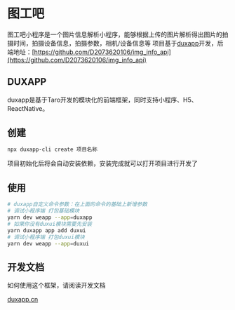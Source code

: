 # 图工吧
图工吧小程序是一个图片信息解析小程序，能够根据上传的图片解析得出图片的拍摄时间，拍摄设备信息，拍摄参数，相机/设备信息等
项目基于[duxapp](http://duxapp.cn)开发，后端地址：[https://github.com/D2073620106/img_info_api](https://github.com/D2073620106/img_info_api)


## DUXAPP
duxapp是基于Taro开发的模块化的前端框架，同时支持小程序、H5、ReactNative。

## 创建

```bash
npx duxapp-cli create 项目名称
```

项目初始化后将会自动安装依赖，安装完成就可以打开项目进行开发了

## 使用

```bash
# duxapp自定义命令参数：在上面的命令的基础上新增参数
# 调试小程序端 打包基础模块
yarn dev weapp --app=duxapp
# 如果你没有duxui模块需要先安装
yarn duxapp app add duxui
# 调试小程序端 打包duxui模块
yarn dev weapp --app=duxui
```

## 开发文档

如何使用这个框架，请阅读开发文档

[duxapp.cn](http://duxapp.cn)
